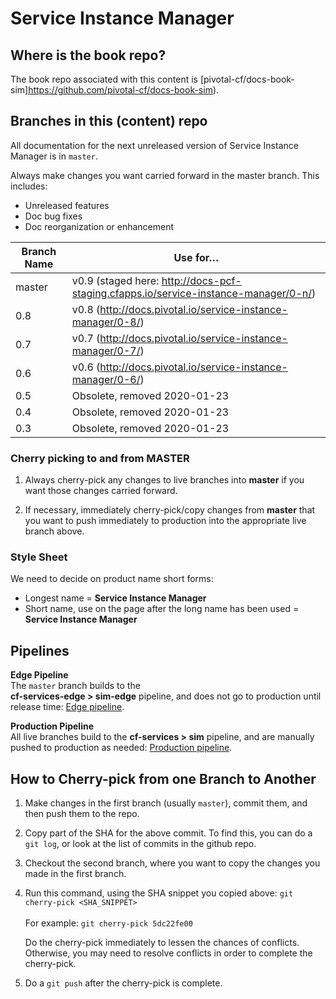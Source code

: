 # Service Instance Manager

## Where is the book repo?

The book repo associated with this content is [pivotal-cf/docs-book-sim]https://github.com/pivotal-cf/docs-book-sim).


## Branches in this (content) repo

All documentation for the next unreleased version of Service Instance Manager is in `master`.

Always make changes you want carried forward in the master branch. This includes:

* Unreleased features
* Doc bug fixes
* Doc reorganization or enhancement

| Branch Name| Use for… |
|------------| ---------|
| master     | v0.9 (staged here: http://docs-pcf-staging.cfapps.io/service-instance-manager/0-n/) |
| 0.8        | v0.8 (http://docs.pivotal.io/service-instance-manager/0-8/) |
| 0.7        | v0.7 (http://docs.pivotal.io/service-instance-manager/0-7/) |
| 0.6        | v0.6 (http://docs.pivotal.io/service-instance-manager/0-6/) |
| 0.5        | Obsolete, removed 2020-01-23 |
| 0.4        | Obsolete, removed 2020-01-23 |
| 0.3        | Obsolete, removed 2020-01-23 |

### Cherry picking to and from MASTER

1. Always cherry-pick any changes to live branches into **master** if you want those changes carried forward.

2. If necessary, immediately cherry-pick/copy changes from **master** that you want to push immediately to production into the appropriate live branch above.

### Style Sheet

We need to decide on product name short forms:
+ Longest name = **Service Instance Manager**
+ Short name, use on the page after the long name has been used = **Service Instance Manager**

## Pipelines

**Edge Pipeline**<br>
The `master` branch builds to the <br> <strong>cf-services-edge > sim-edge</strong> pipeline, and does not go to production until release time: [Edge pipeline](https://concourse.run.pivotal.io/teams/cf-docs/pipelines/cf-services-edge?group=sim-edge). <br>

**Production Pipeline**<br>
All live branches build to the <strong>cf-services > sim</strong> pipeline,
and are manually pushed to production as needed: [Production pipeline](https://concourse.run.pivotal.io/teams/cf-docs/pipelines/cf-services?group=sim).

## How to Cherry-pick from one Branch to Another
1. Make changes in the first branch (usually `master`), commit them, and then push them to the repo.
2. Copy part of the SHA for the above commit. To find this, you can do a `git log`, or look at the list of commits in the github repo.
3. Checkout the second branch, where you want to copy the changes you made in the first branch.
4. Run this command, using the SHA snippet you copied above:
    `git cherry-pick <SHA_SNIPPET>`<br><br>
    For example: `git cherry-pick 5dc22fe00`

    Do the cherry-pick immediately to lessen the chances of conflicts.
    Otherwise, you may need to resolve conflicts in order to complete the cherry-pick.

5. Do a `git push` after the cherry-pick is complete.<br><br>
